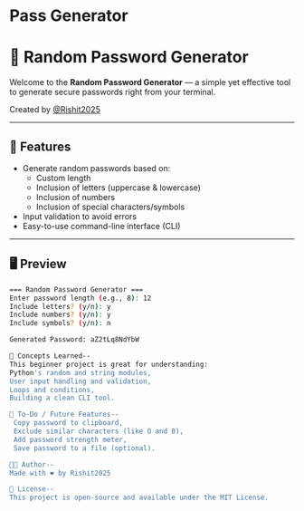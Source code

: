# Pass Generator
# 🔐 Random Password Generator

Welcome to the **Random Password Generator** — a simple yet effective tool to generate secure passwords right from your terminal.

Created by [@Rishit2025](https://github.com/Rishit2025)

---

## 🚀 Features

- Generate random passwords based on:
  - Custom length
  - Inclusion of letters (uppercase & lowercase)
  - Inclusion of numbers
  - Inclusion of special characters/symbols
- Input validation to avoid errors
- Easy-to-use command-line interface (CLI)

---

## 🖥️ Preview

```bash
=== Random Password Generator ===
Enter password length (e.g., 8): 12
Include letters? (y/n): y
Include numbers? (y/n): y
Include symbols? (y/n): n

Generated Password: aZ2tLq8NdYbW

🧠 Concepts Learned--
This beginner project is great for understanding:
Python's random and string modules,
User input handling and validation,
Loops and conditions,
Building a clean CLI tool.

📌 To-Do / Future Features--
 Copy password to clipboard,
 Exclude similar characters (like O and 0),
 Add password strength meter,
 Save password to a file (optional).

🧑‍💻 Author--
Made with ❤️ by Rishit2025

📜 License--
This project is open-source and available under the MIT License.